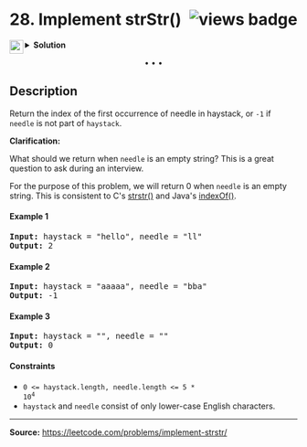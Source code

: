 <h1>
28. Implement strStr()
<img src="https://tinyurl.com/yc77s5yh" align="right" alt="views badge">
</h1>

<details>
<summary>
    <img src="https://git.io/JDE5D" height="24" align="left" alt="swift">
    <b>Solution</b>
</summary>

<br/>

```swift
class Solution {
    func strStr(_ haystack: String, _ needle: String) -> Int {
        let nc = needle.count, hc = haystack.count
        
        if nc == 0 || haystack == needle { return 0 }
        
        guard hc >= nc else { return -1 }
        
        var hsi = haystack.startIndex
        for i in 0...(hc-nc) {
            let end = haystack.index(hsi, offsetBy: nc)
            if haystack[hsi..<end] == needle { return i }
            hsi = haystack.index(hsi, offsetBy: 1)
        }
        return -1
    }
}
```

<p>
<a href="https://gist.github.com/asahiocean/94dd5f3a0c3e51f1f3d83510edd1d856">
<img src="https://git.io/JDNlC" alt="GitHub Gist" height="18" align="center">
</a>
<a href="https://leetcode.com/problems/implement-strstr/discuss/1656830/">
<img src="https://git.io/JDSVA" alt="LeetCode Discuss" height="28" align="right">
</a>
</p>
    
</details>

<p align="center">• • •</p>

## Description

Return the index of the first occurrence of needle in haystack, or `-1` if `needle` is not part of `haystack`.

**Clarification:**

What should we return when `needle` is an empty string? This is a great question to ask during an interview.

For the purpose of this problem, we will return 0 when `needle` is an empty string. This is consistent to C's [strstr()](http://www.cplusplus.com/reference/cstring/strstr/) and Java's [indexOf()](https://docs.oracle.com/javase/7/docs/api/java/lang/String.html#indexOf(java.lang.String)).

#### Example 1

<pre>
<b>Input:</b> haystack = "hello", needle = "ll"
<b>Output:</b> 2
</pre>

#### Example 2

<pre>
<b>Input:</b> haystack = "aaaaa", needle = "bba"
<b>Output:</b> -1
</pre>

#### Example 3

<pre>
<b>Input:</b> haystack = "", needle = ""
<b>Output:</b> 0
</pre>

#### Constraints

* <code>0 <= haystack.length, needle.length <= 5 * 10<sup>4</sup></code>
* `haystack` and `needle` consist of only lower-case English characters.

---

**Source:** https://leetcode.com/problems/implement-strstr/
